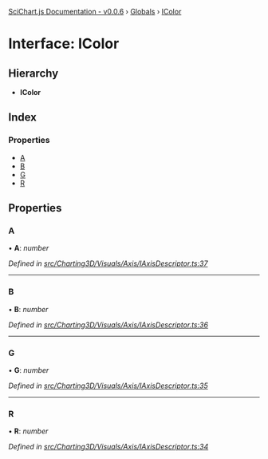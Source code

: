 [SciChart.js Documentation - v0.0.6](../README.md) › [Globals](../globals.md) › [IColor](icolor.md)

# Interface: IColor

## Hierarchy

* **IColor**

## Index

### Properties

* [A](icolor.md#a)
* [B](icolor.md#b)
* [G](icolor.md#g)
* [R](icolor.md#r)

## Properties

###  A

• **A**: *number*

*Defined in [src/Charting3D/Visuals/Axis/IAxisDescriptor.ts:37](https://github.com/ABTSoftware/SciChart.Dev/blob/46671d21ce/Web/src/SciChart/src/Charting3D/Visuals/Axis/IAxisDescriptor.ts#L37)*

___

###  B

• **B**: *number*

*Defined in [src/Charting3D/Visuals/Axis/IAxisDescriptor.ts:36](https://github.com/ABTSoftware/SciChart.Dev/blob/46671d21ce/Web/src/SciChart/src/Charting3D/Visuals/Axis/IAxisDescriptor.ts#L36)*

___

###  G

• **G**: *number*

*Defined in [src/Charting3D/Visuals/Axis/IAxisDescriptor.ts:35](https://github.com/ABTSoftware/SciChart.Dev/blob/46671d21ce/Web/src/SciChart/src/Charting3D/Visuals/Axis/IAxisDescriptor.ts#L35)*

___

###  R

• **R**: *number*

*Defined in [src/Charting3D/Visuals/Axis/IAxisDescriptor.ts:34](https://github.com/ABTSoftware/SciChart.Dev/blob/46671d21ce/Web/src/SciChart/src/Charting3D/Visuals/Axis/IAxisDescriptor.ts#L34)*
